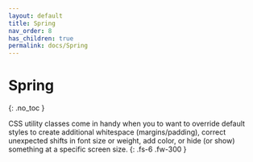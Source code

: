 ```yaml
---
layout: default
title: Spring
nav_order: 8
has_children: true
permalink: docs/Spring
---
```


# Spring
{: .no_toc }

CSS utility classes come in handy when you to want to override default styles to create additional whitespace (margins/padding), correct unexpected shifts in font size or weight, add color, or hide (or show) something at a specific screen size.
{: .fs-6 .fw-300 }

